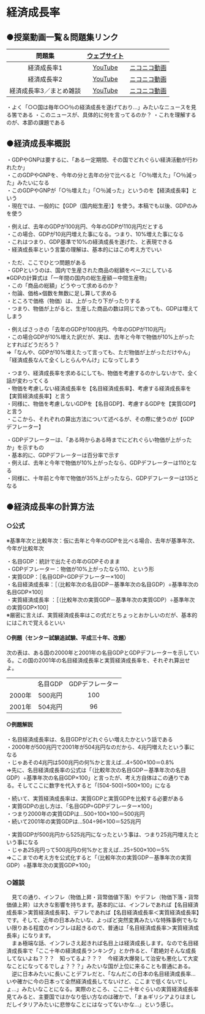 # 経済成長率
## ●授業動画一覧＆問題集リンク

|問題集|[ウェブサイト](https://teacheramesaka.github.io/hsworkbookcivics/tag/eco01_01/)||
|:----:|:----:|:----:|
|経済成長率1|[YouTube](https://youtu.be/TJh9p0_AWls)|[ニコニコ動画](https://www.nicovideo.jp/watch/sm39939796)|
|経済成長率2|[YouTube](https://youtu.be/zhBKcju-7RM)|[ニコニコ動画](https://www.nicovideo.jp/watch/sm39940043)|
|経済成長率3／まとめ雑談|[YouTube](https://youtu.be/drqb2sriEJQ)|[ニコニコ動画](https://www.nicovideo.jp/watch/sm39943867)|

・よく「○○国は毎年○○％の経済成長を遂げており…」みたいなニュースを見る筈である
・このニュースが、具体的に何を言ってるのか？
・これを理解するのが、本節の課題である  
  
  
## ●経済成長率概説  
  
・GDPやGNPは要するに、「ある一定期間、その国でどれぐらい経済活動が行われたか」  
・このGDPやGNPを、今年の分と去年の分で比べると「○％増えた」「○％減った」みたいになる  
・このGDPやGNPが「○％増えた」「○％減った」というのを【経済成長率】という  
・現在では、一般的に【GDP（国内総生産）】を使う。本稿でも以後、GDPのみを使う  
  
・例えば、去年のGDPが100兆円、今年のGDPが110兆円だとする  
・この場合、GDPが10兆円増えた事になる。つまり、10%増えた事になる  
・これはつまり、GDP基準で10%の経済成長を遂げた、と表現できる  
・経済成長率という言葉の理解は、基本的にはこの考え方でいい  
  
・ただ、ここでひとつ問題がある  
・GDPというのは、国内で生産された商品の総額をベースにしている  
※GDPの計算式は「一年間の国内の総生産額－中間生産物」  
・この「商品の総額」どうやって求めるのか？  
・勿論、価格×個数を無数に足し算して求める  
・ところで価格（物価）は、上がったり下がったりする  
・つまり、物価が上がると、生産した商品の数は同じであっても、GDPは増えてしまう  
  
・例えばさっきの「去年のGDPが100兆円、今年のGDPが110兆円」  
・この場合GDPが10%増えた訳だが、実は、去年と今年で物価が10%上がったとすればどうだろう？  
⇒「なんや、GDPが10%増えたって言っても、ただ物価が上がっただけやん」「経済成長なんて全くしとらんやんけ」になってしまう  
  
・つまり、経済成長率を求めるにしても、物価を考慮するのかしないかで、全く話が変わってくる  
・物価を考慮しない経済成長率を【名目経済成長率】、考慮する経済成長率を【実質経済成長率】と言う  
・同様に、物価を考慮しないGDPを【名目GDP】、考慮するGDPを【実質GDP】と言う  
・ここから、それぞれの算出方法について述べるが、その際に使うのが【GDPデフレーター】  
  
・GDPデフレーターは、「ある時からある時までにどれぐらい物価が上がったか」を示すもの  
・基本的に、GDPデフレーターは百分率で示す  
・例えば、去年と今年で物価が10%上がったなら、GDPデフレーターは110となる  
・同様に、十年前と今年で物価が35%上がったなら、GDPデフレーターは135となる  
  
## ●経済成長率の計算方法  
  
### ○公式  
※基準年次と比較年次：仮に去年と今年のGDPを比べる場合、去年が基準年次、今年が比較年次  
  
・名目GDP：統計で出たその年のGDPそのまま  
・GDPデフレーター：物価が10%上がったなら110、という形  
・実質GDP：［名目GDP÷GDPデフレーター×100］  
・名目経済成長率：［（比較年次の名目GDP－基準年次の名目GDP）÷基準年次の名目GDP×100］  
・実質経済成長率	：［（比較年次の実質GDP－基準年次の実質GDP）÷基準年次の実質GDP×100］  
※厳密に言えば、実質経済成長率はこの式だとちょっとおかしいのだが、基本的にはこれで覚えるといい  
  
#### ○例題（センター試験追試験、平成三十年、改題）
次の表は、ある国の2000年と2001年の名目GDPとGDPデフレーターを示している。この国の2001年の名目経済成長率と実質経済成長率を、それぞれ算出せよ。  
  
||||
|:---:|:---:|:---:|
||名目GDP|GDPデフレーター|
|2000年|500兆円|100|
|2001年|504兆円|96|
  
  
#### ○例題解説
・名目経済成長率は、名目GDPがどれぐらい増えたかという話である  
・2000年が500兆円で2001年が504兆円なのだから、4兆円増えたという事になる  
・じゃあその4兆円は500兆円の何%かと言えば…4÷500×100＝0.8%  
⇒先に、名目経済成長率の公式は「（比較年次の名目GDP－基準年次の名目GDP）÷基準年次の名目GDP×100」と言ったが、考え方自体はこの通りである。そしてここに数字を代入すると「(504-500)÷500×100」になる  
  
・続いて、実質経済成長率は、実質GDPと実質GDPを比較する必要がある  
・実質GDPの出し方は、「名目GDP÷GDPデフレーター×100」  
・つまり2000年の実質GDPは…500÷100×100＝500兆円  
・続いて2001年の実質GDPは…504÷96×100＝525兆円  
  
・実質GDPが500兆円から525兆円になったという事は、つまり25兆円増えたという事になる  
・じゃあ25兆円って500兆円の何%かと言えば…25÷500×100＝5%  
⇒ここまでの考え方を公式化すると「（比較年次の実質GDP－基準年次の実質GDP）÷基準年次の実質GDP×100」   
  
  
### ○雑談  
　見ての通り、インフレ（物価上昇・貨幣価値下落）やデフレ（物価下落・貨幣価値上昇）は大きな影響を持ちます。基本的には、インフレであれば【名目経済成長率＞実質経済成長率】、デフレであれば【名目経済成長率＜実質経済成長率】です。そして、近年の日本みたいな、よっぽど突然変異みたいな特殊事例でもない限りある程度のインフレは起きるので、普通は「名目経済成長率＞実質経済成長率」になります。  
　まぁ極端な話、インフレさえ起きれば名目上は経済成長します。なので名目経済成長率で「ここ十年の経済成長ランキング」とか作ると、「君絶対そんな成長してないよね？？？　知ってるよ？？？　今経済大爆発して治安も悪化して大変なことになってるでしょ？？？」みたいな国が上位に来ることも普通にある。  
　逆に日本みたいに長いことデフレだと、「なんだこの日本の名目経済成長率…いや確かに今の日本って全然経済成長してないけど、ここまで低くないでしょ…」みたいなことになる。実際のところ、ここ二十年ぐらいの実質経済成長率見てみると、主要国ではかなり低い方なのは確かで、「まぁギリシアよりはましだしイタリアみたいに悲惨なことにはなってないかな…」という感じ。  
  